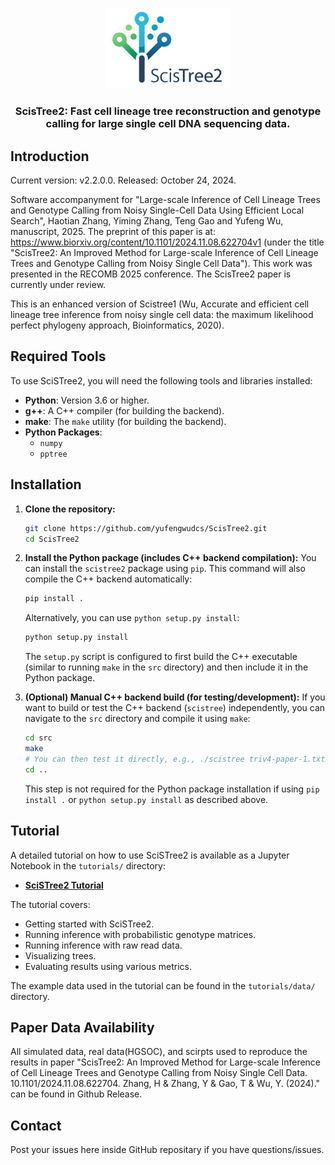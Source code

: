 <p align="center">
  <img src="img/logo.jpg" alt="SciSTree2 Logo" width="200">
</p>

<h3 align="center">ScisTree2: Fast cell lineage tree reconstruction and genotype calling for large single cell DNA sequencing data.</h3>

## Introduction
Current version: v2.2.0.0. Released: October 24, 2024.

Software accompanyment for "Large-scale Inference of Cell Lineage Trees and Genotype Calling from Noisy Single-Cell Data Using Efficient Local Search", Haotian Zhang, Yiming Zhang, Teng Gao and Yufeng Wu, manuscript, 2025. The preprint of this paper is at: https://www.biorxiv.org/content/10.1101/2024.11.08.622704v1 (under the title "ScisTree2: An Improved Method for Large-scale Inference of Cell Lineage Trees and Genotype Calling from Noisy Single Cell Data"). This work was presented in the RECOMB 2025 conference. The ScisTree2 paper is currently under review.

This is an enhanced version of Scistree1 (Wu, Accurate and efficient cell lineage tree inference from noisy single cell data: the maximum likelihood perfect phylogeny approach, Bioinformatics, 2020).

## Required Tools

To use SciSTree2, you will need the following tools and libraries installed:

*   **Python**: Version 3.6 or higher.
*   **g++**: A C++ compiler (for building the backend).
*   **make**: The `make` utility (for building the backend).
*   **Python Packages**:
    *   `numpy`
    *   `pptree`

## Installation

1.  **Clone the repository:**
    ```bash
    git clone https://github.com/yufengwudcs/ScisTree2.git
    cd ScisTree2
    ```

2.  **Install the Python package (includes C++ backend compilation):**
    You can install the `scistree2` package using `pip`. This command will also compile the C++ backend automatically:
    ```bash
    pip install .
    ```
    Alternatively, you can use `python setup.py install`:
    ```bash
    python setup.py install
    ```
    The `setup.py` script is configured to first build the C++ executable (similar to running `make` in the `src` directory) and then include it in the Python package.

3.  **(Optional) Manual C++ backend build (for testing/development):**
    If you want to build or test the C++ backend (`scistree`) independently, you can navigate to the `src` directory and compile it using `make`:
    ```bash
    cd src
    make
    # You can then test it directly, e.g., ./scistree triv4-paper-1.txt
    cd ..
    ```
    This step is not required for the Python package installation if using `pip install .` or `python setup.py install` as described above.

## Tutorial

A detailed tutorial on how to use SciSTree2 is available as a Jupyter Notebook in the `tutorials/` directory:

*   **[SciSTree2 Tutorial](tutorials/Scistree2_Tutorial.ipynb)**

The tutorial covers:
*   Getting started with SciSTree2.
*   Running inference with probabilistic genotype matrices.
*   Running inference with raw read data.
*   Visualizing trees.
*   Evaluating results using various metrics.

The example data used in the tutorial can be found in the `tutorials/data/` directory.

## Paper Data Availability
All simulated data, real data(HGSOC), and scirpts used to reproduce the results in paper "ScisTree2: An Improved Method for Large-scale Inference of Cell Lineage Trees and Genotype Calling from Noisy Single Cell Data. 10.1101/2024.11.08.622704. Zhang, H & Zhang, Y & Gao, T & Wu, Y. (2024)." can be found in Github Release.

## Contact
Post your issues here inside GitHub repositary if you have questions/issues.
